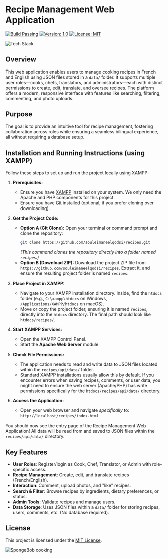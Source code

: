 # Recipe Management Web Application

[![Build Passing](https://img.shields.io/badge/build-passing-brightgreen.svg)](https://github.com/souleimaneelqodsi/recipes/actions)
[![Version: 1.0](https://img.shields.io/badge/version-1.0-blue.svg)](https://opensource.org/licenses/MIT)
[![License: MIT](https://img.shields.io/badge/License-MIT-orange.svg)](https://opensource.org/licenses/MIT)

![Tech Stack](https://skillicons.dev/icons?i=html,css,js,php)

## Overview
This web application enables users to manage cooking recipes in French and English using JSON files stored in a `data/` folder. It supports multiple user roles—cooks, chefs, translators, and administrators—each with distinct permissions to create, edit, translate, and oversee recipes. The platform offers a modern, responsive interface with features like searching, filtering, commenting, and photo uploads.

## Purpose
The goal is to provide an intuitive tool for recipe management, fostering collaboration across roles while ensuring a seamless bilingual experience, all without requiring a database setup.

## Installation and Running Instructions (using XAMPP)

Follow these steps to set up and run the project locally using XAMPP:

1.  **Prerequisites:**
    * Ensure you have [XAMPP](https://www.apachefriends.org/index.html) installed on your system. We only need the Apache and PHP components for this project.
    * Ensure you have [Git](https://git-scm.com/) installed (optional, if you prefer cloning over downloading).

2.  **Get the Project Code:**
    * **Option A (Git Clone):** Open your terminal or command prompt and clone the repository:
        ```bash
        git clone https://github.com/souleimaneelqodsi/recipes.git
        ```
        *(This command clones the repository directly into a folder named `recipes`.)*
    * **Option B (Download ZIP):** Download the project ZIP file from `https://github.com/souleimaneelqodsi/recipes`. Extract it, and ensure the resulting project folder is named `recipes`.

3.  **Place Project in XAMPP:**
    * Navigate to your XAMPP installation directory. Inside, find the `htdocs` folder (e.g., `C:\xampp\htdocs` on Windows, `/Applications/XAMPP/htdocs` on macOS).
    * Move or copy the project folder, ensuring it is named `recipes`, directly into the `htdocs` directory. The final path should look like `htdocs/recipes/`.

4.  **Start XAMPP Services:**
    * Open the XAMPP Control Panel.
    * Start the **Apache Web Server** module.

5.  **Check File Permissions:**
    * The application needs to read and write data to JSON files located within the `recipes/api/data/` folder.
    * Standard XAMPP installations usually allow this by default. If you encounter errors when saving recipes, comments, or user data, you might need to ensure the web server (Apache/PHP) has write permissions specifically for the `htdocs/recipes/api/data/` directory.

6.  **Access the Application:**
    * Open your web browser and navigate *specifically* to:
        `http://localhost/recipes/index.html`

You should now see the entry page of the Recipe Management Web Application! All data will be read from and saved to JSON files within the `recipes/api/data/` directory.

## Key Features
- **User Roles**: Register/login as Cook, Chef, Translator, or Admin with role-specific access.
- **Recipe Management**: Create, edit, and translate recipes (French/English).
- **Interaction**: Comment, upload photos, and "like" recipes.
- **Search & Filter**: Browse recipes by ingredients, dietary preferences, or status.
- **Admin Tools**: Validate recipes and manage users.
- **Data Storage**: Uses JSON files within a `data/` folder for storing recipes, users, comments, etc. (No database required).

## License
This project is licensed under the [MIT License](https://opensource.org/licenses/MIT).

![SpongeBob cooking](https://media.giphy.com/media/v1.Y2lkPTc5MGI3NjExN3RtdG02c3hxcHVhdzVmMmF2aGVoY3R2OHBsZDU4b3c4cjBqdTJpeiZlcD12MV9naWZzX3NlYXJjaCZjdD1n/N23cG6apipMmQ/giphy.gif)
